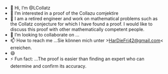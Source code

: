 - 👋 Hi, I’m @LCollatz
- 👀 I’m interested in a proof of the Collazu comjektire
- 🌱 I am a retired engineer and work on mathematical problems such as the Collatz conjecture for which I have found a proof. I would like to discuss this proof with other mathematically competent people.
- 💞️ I’m looking to collaborate on ...
- 📫 How to reach me ...Sie können mich unter >HarDieFri42@gmail.com< erreichen.
- 😄
- ⚡ Fun fact: ...The proof is easier than finding an expert who can determine and confirm its accuracy.

<!---
LCollatz/LCollatz is a ✨ special ✨ repository because its `README.md` (this file) appears on your GitHub profile.
You can click the Preview link to take a look at your changes.
--->
